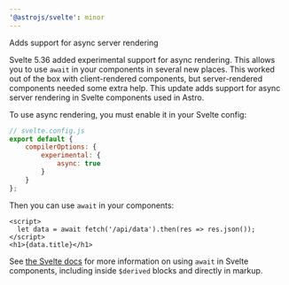 ```yaml
---
'@astrojs/svelte': minor
---
```


Adds support for async server rendering

Svelte 5.36 added experimental support for async rendering. This allows you to use `await` in your components in several new places. This worked out of the box with client-rendered components, but server-rendered components needed some extra help. This update adds support for async server rendering in Svelte components used in Astro.

To use async rendering, you must enable it in your Svelte config:

```js
// svelte.config.js
export default {
	compilerOptions: {
		experimental: {
			async: true
		}
	}
};
```

Then you can use `await` in your components:

```svelte
<script>
  let data = await fetch('/api/data').then(res => res.json());
</script>
<h1>{data.title}</h1>
```

See [the Svelte docs](https://svelte.dev/docs/svelte/await-expressions) for more information on using `await` in Svelte components, including inside `$derived` blocks and directly in markup.
